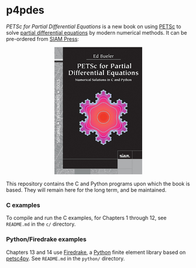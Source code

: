 p4pdes
======

_PETSc for Partial Differential Equations_ is a new book on using [PETSc](http://www.mcs.anl.gov/petsc/) to solve [partial differential equations](https://en.wikipedia.org/wiki/Partial_differential_equation) by modern numerical methods.  It can be pre-ordered from [SIAM Press](https://my.siam.org/Store/Product/viewproduct/?ProductId=32850137):

<p align="center">
  <a  href="https://my.siam.org/Store/Product/viewproduct/?ProductId=32850137"> <img src="frontcover.jpg" alt="image of front cover" /img> </a>
</p>

This repository contains the C and Python programs upon which the book is based.  They will remain here for the long term, and be maintained.

### C examples

To compile and run the C examples, for Chapters 1 through 12, see `README.md` in the `c/` directory.

### Python/Firedrake examples

Chapters 13 and 14 use [Firedrake](https://www.firedrakeproject.org/), a [Python](https://www.python.org/) finite element library based on [petsc4py](https://petsc4py.readthedocs.io/en/stable/).  See `README.md` in the `python/` directory.

